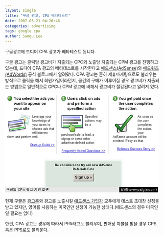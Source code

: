 ```yaml
---
layout: single
title: "구글 광고, CPA 베타테스트"
date: 2007-03-21 04:20:46
categories: advertising
tags: google cpa
author: Samgu Lee
---
```


구글광고에 드디어 CPA 광고가 베타테스트 됩니다.

구글 광고는 클릭당 광고비가 지출되는 CPC와 노출당 지출되는 CPM 광고를 진행하고 있는데, 드디어 CPA 광고의 베타테스트를 시작한다고 [애드센스(AdSense)](http://adsense.blogspot.com/2007/03/now-accepting-applications-for-new.html)와 [애드워즈(AdWords)](http://adwords.blogspot.com/2007/03/pay-per-action-beta-test.html) 공식 블로그에서 알려왔다. CPA 광고는 흔히 제휴마케팅으로도 불리우는 방식으로 클릭을 해서 회원가입이라던지, 물건의 구매가 이루어질 경우 광고비가 지출되는 방법으로 일반적으로 CPC나 CPM 광고에 비해서 광고비가 절감된다고 알려져 있다.

![구글 애드워즈의 CPA 광고 지원 화면](/assets/cpa-ad-of-google.jpg)

현재 구글은 [광고주](http://services.google.com/ads_inquiry/payperaction)와 광고를 노출시킬 [애드센스 가입자](http://services.google.com/ads_inquiry/adsense_referrals) 모두에게 테스트 초대장 신청을 받고 있지만, 영어를 사용하는 미국인만 신청이 가능한 상태다.(애드센스의 경우 미국인일 필요는 없다)

한편, CPA 광고는 경우에 따라서 PPA라고도 불리우며, 판매당 지불을 받을 경우 CPS 혹은 PPS로도 불리운다.
